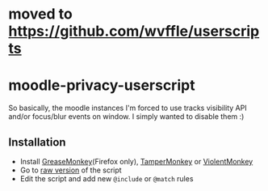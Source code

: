 # moved to https://github.com/wvffle/userscripts

# moodle-privacy-userscript
So basically, the moodle instances I'm forced to use tracks visibility API and/or focus/blur events on window. I simply wanted to disable them :)  

## Installation
- Install [GreaseMonkey](https://addons.mozilla.org/en-US/firefox/addon/greasemonkey/)(Firefox only), [TamperMonkey](https://www.tampermonkey.net/) or [ViolentMonkey](https://violentmonkey.github.io/)
- Go to [raw version](https://github.com/wvffle/moodle-privacy-userscript/raw/main/moodle-privacy.user.js) of the script
- Edit the script and add new `@include` or `@match` rules
